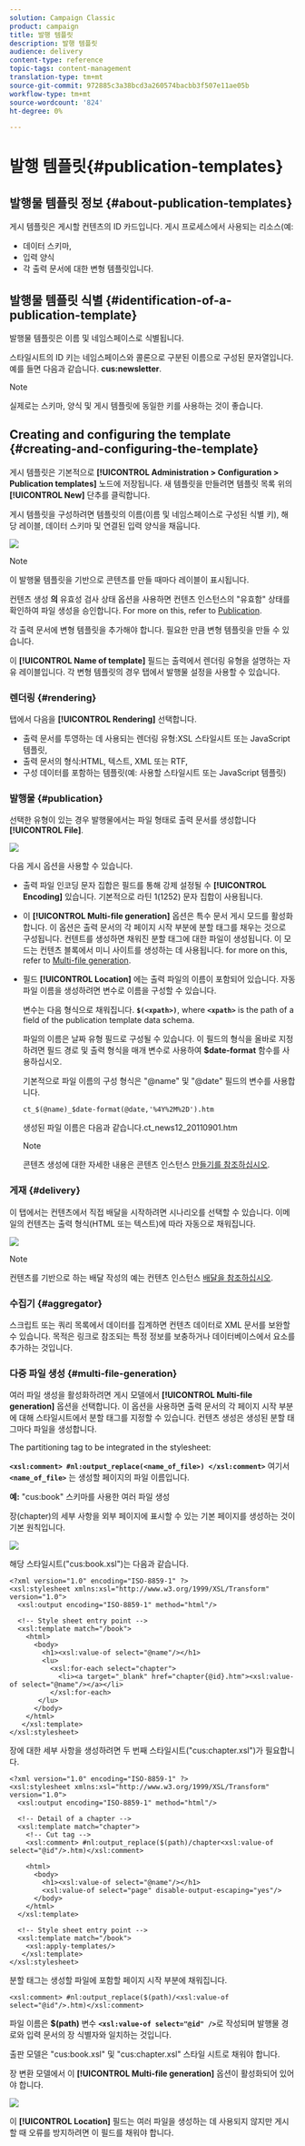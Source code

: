 ```yaml
---
solution: Campaign Classic
product: campaign
title: 발행 템플릿
description: 발행 템플릿
audience: delivery
content-type: reference
topic-tags: content-management
translation-type: tm+mt
source-git-commit: 972885c3a38bcd3a260574bacbb3f507e11ae05b
workflow-type: tm+mt
source-wordcount: '824'
ht-degree: 0%

---
```



# 발행 템플릿{#publication-templates}

## 발행물 템플릿 정보 {#about-publication-templates}

게시 템플릿은 게시할 컨텐츠의 ID 카드입니다. 게시 프로세스에서 사용되는 리소스(예:

* 데이터 스키마,
* 입력 양식
* 각 출력 문서에 대한 변형 템플릿입니다.

## 발행물 템플릿 식별 {#identification-of-a-publication-template}

발행물 템플릿은 이름 및 네임스페이스로 식별됩니다.

스타일시트의 ID 키는 네임스페이스와 콜론으로 구분된 이름으로 구성된 문자열입니다.예를 들면 다음과 같습니다. **cus:newsletter**.

>[!NOTE]
>
>실제로는 스키마, 양식 및 게시 템플릿에 동일한 키를 사용하는 것이 좋습니다.

## Creating and configuring the template {#creating-and-configuring-the-template}

게시 템플릿은 기본적으로 **[!UICONTROL Administration > Configuration > Publication templates]** 노드에 저장됩니다. 새 템플릿을 만들려면 템플릿 목록 위의 **[!UICONTROL New]** 단추를 클릭합니다.

게시 템플릿을 구성하려면 템플릿의 이름(이름 및 네임스페이스로 구성된 식별 키), 해당 레이블, 데이터 스키마 및 연결된 입력 양식을 채웁니다.

![](assets/d_ncs_content_model.png)

>[!NOTE]
>
>이 발행물 템플릿을 기반으로 콘텐츠를 만들 때마다 레이블이 표시됩니다.

컨텐츠 생성 **의** 유효성 검사 상태 옵션을 사용하면 컨텐츠 인스턴스의 &quot;유효함&quot; 상태를 확인하여 파일 생성을 승인합니다. For more on this, refer to [Publication](#publication).

각 출력 문서에 변형 템플릿을 추가해야 합니다. 필요한 만큼 변형 템플릿을 만들 수 있습니다.

이 **[!UICONTROL Name of template]** 필드는 출력에서 렌더링 유형을 설명하는 자유 레이블입니다. 각 변형 템플릿의 경우 탭에서 발행물 설정을 사용할 수 있습니다.

### 렌더링 {#rendering}

탭에서 다음을 **[!UICONTROL Rendering]** 선택합니다.

* 출력 문서를 투영하는 데 사용되는 렌더링 유형:XSL 스타일시트 또는 JavaScript 템플릿,
* 출력 문서의 형식:HTML, 텍스트, XML 또는 RTF,
* 구성 데이터를 포함하는 템플릿(예: 사용할 스타일시트 또는 JavaScript 템플릿)

### 발행물 {#publication}

선택한 유형이 있는 경우 발행물에서는 파일 형태로 출력 문서를 생성합니다 **[!UICONTROL File]**.

![](assets/d_ncs_content_model2.png)

다음 게시 옵션을 사용할 수 있습니다.

* 출력 파일 인코딩 문자 집합은 필드를 통해 강제 설정될 수 **[!UICONTROL Encoding]** 있습니다. 기본적으로 라틴 1(1252) 문자 집합이 사용됩니다.
* 이 **[!UICONTROL Multi-file generation]** 옵션은 특수 문서 게시 모드를 활성화합니다. 이 옵션은 출력 문서의 각 페이지 시작 부분에 분할 태그를 채우는 것으로 구성됩니다. 컨텐트를 생성하면 채워진 분할 태그에 대한 파일이 생성됩니다. 이 모드는 컨텐츠 블록에서 미니 사이트를 생성하는 데 사용됩니다. for more on this, refer to [Multi-file generation](#multi-file-generation).
* 필드 **[!UICONTROL Location]** 에는 출력 파일의 이름이 포함되어 있습니다. 자동 파일 이름을 생성하려면 변수로 이름을 구성할 수 있습니다.

   변수는 다음 형식으로 채워집니다. **`$(<xpath>)`**, where **`<xpath>`** is the path of a field of the publication template data schema.

   파일의 이름은 날짜 유형 필드로 구성될 수 있습니다. 이 필드의 형식을 올바로 지정하려면 필드 경로 및 출력 형식을 매개 변수로 사용하여 **$date-format** 함수를 사용하십시오.

   기본적으로 파일 이름의 구성 형식은 &quot;@name&quot; 및 &quot;@date&quot; 필드의 변수를 사용합니다.

   ```
   ct_$(@name)_$date-format(@date,'%4Y%2M%2D').htm
   ```

   생성된 파일 이름은 다음과 같습니다.ct_news12_20110901.htm

   >[!NOTE]
   >
   >콘텐츠 생성에 대한 자세한 내용은 콘텐츠 인스턴스 [만들기를 참조하십시오](../../delivery/using/using-a-content-template.md#creating-a-content-instance).

### 게재 {#delivery}

이 탭에서는 컨텐츠에서 직접 배달을 시작하려면 시나리오를 선택할 수 있습니다. 이메일의 컨텐츠는 출력 형식(HTML 또는 텍스트)에 따라 자동으로 채워집니다.

![](assets/d_ncs_content_model3.png)

>[!NOTE]
>
>컨텐츠를 기반으로 하는 배달 작성의 예는 컨텐츠 인스턴스 [배달을 참조하십시오](../../delivery/using/using-a-content-template.md#delivering-a-content-instance).

### 수집기 {#aggregator}

스크립트 또는 쿼리 목록에서 데이터를 집계하면 컨텐츠 데이터로 XML 문서를 보완할 수 있습니다. 목적은 링크로 참조되는 특정 정보를 보충하거나 데이터베이스에서 요소를 추가하는 것입니다.

### 다중 파일 생성 {#multi-file-generation}

여러 파일 생성을 활성화하려면 게시 모델에서 **[!UICONTROL Multi-file generation]** 옵션을 선택합니다. 이 옵션을 사용하면 출력 문서의 각 페이지 시작 부분에 대해 스타일시트에서 분할 태그를 지정할 수 있습니다. 컨텐츠 생성은 생성된 분할 태그마다 파일을 생성합니다.

The partitioning tag to be integrated in the stylesheet:

**`<xsl:comment> #nl:output_replace(<name_of_file>) </xsl:comment>`** 여기서 **`<name_of_file>`** 는 생성할 페이지의 파일 이름입니다.

**예:** &quot;cus:book&quot; 스키마를 사용한 여러 파일 생성

장(chapter)의 세부 사항을 외부 페이지에 표시할 수 있는 기본 페이지를 생성하는 것이 기본 원칙입니다.

![](assets/d_ncs_content_chunk.png)

해당 스타일시트(&quot;cus:book.xsl&quot;)는 다음과 같습니다.

```
<?xml version="1.0" encoding="ISO-8859-1" ?>
<xsl:stylesheet xmlns:xsl="http://www.w3.org/1999/XSL/Transform" version="1.0">
  <xsl:output encoding="ISO-8859-1" method="html"/>

  <!-- Style sheet entry point -->
  <xsl:template match="/book">
    <html>
      <body>
        <h1><xsl:value-of select="@name"/></h1>
        <lu>
          <xsl:for-each select="chapter">
            <li><a target="_blank" href="chapter{@id}.htm"><xsl:value-of select="@name"/></a></li>  
          </xsl:for-each>
       </lu>
      </body>
    </html>
   </xsl:template>
</xsl:stylesheet>
```

장에 대한 세부 사항을 생성하려면 두 번째 스타일시트(&quot;cus:chapter.xsl&quot;)가 필요합니다.

```
<?xml version="1.0" encoding="ISO-8859-1" ?>
<xsl:stylesheet xmlns:xsl="http://www.w3.org/1999/XSL/Transform" version="1.0">
  <xsl:output encoding="ISO-8859-1" method="html"/>

  <!-- Detail of a chapter -->
  <xsl:template match="chapter">
    <!-- Cut tag -->   
    <xsl:comment> #nl:output_replace($(path)/chapter<xsl:value-of select="@id"/>.htm)</xsl:comment>
    
    <html>
      <body>
        <h1><xsl:value-of select="@name"/></h1>
        <xsl:value-of select="page" disable-output-escaping="yes"/>
      </body>
    </html>
  </xsl:template>

  <!-- Style sheet entry point -->
  <xsl:template match="/book">
    <xsl:apply-templates/>
   </xsl:template>
</xsl:stylesheet>
```

분할 태그는 생성할 파일에 포함할 페이지 시작 부분에 채워집니다.

```
<xsl:comment> #nl:output_replace($(path)/<xsl:value-of select="@id"/>.htm)</xsl:comment>
```

파일 이름은 **$(path)** 변수 **`<xsl:value-of select="@id" />`**&#x200B;로 작성되며 발행물 경로와 입력 문서의 장 식별자와 일치하는 것입니다.

출판 모델은 &quot;cus:book.xsl&quot; 및 &quot;cus:chapter.xsl&quot; 스타일 시트로 채워야 합니다.

장 변환 모델에서 이 **[!UICONTROL Multi-file generation]** 옵션이 활성화되어 있어야 합니다.

![](assets/d_ncs_content_chunk2.png)

이 **[!UICONTROL Location]** 필드는 여러 파일을 생성하는 데 사용되지 않지만 게시할 때 오류를 방지하려면 이 필드를 채워야 합니다.
